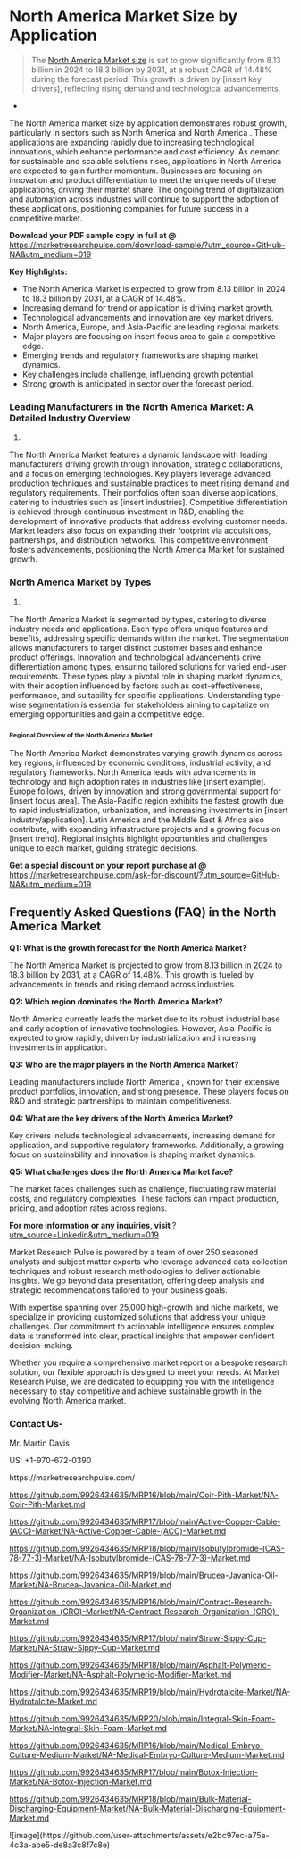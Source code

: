 <h1>North America  Market&nbsp;Size by Application</h1><blockquote><p>The <a href="https://marketresearchpulse.com/download-sample/?utm_source=GitHub-NA&amp;utm_medium=019">North America  Market size</a> is set to grow significantly from 8.13 billion in 2024 to 18.3 billion by 2031, at a robust CAGR of 14.48% during the forecast period. This growth is driven by [insert key drivers], reflecting rising demand and technological advancements.</p></blockquote><ul><li></li></ul><p>The North America  market size by application demonstrates robust growth, particularly in sectors such as North America  and North America . These applications are expanding rapidly due to increasing technological innovations, which enhance performance and cost efficiency. As demand for sustainable and scalable solutions rises, applications in North America  are expected to gain further momentum. Businesses are focusing on innovation and product differentiation to meet the unique needs of these applications, driving their market share. The ongoing trend of digitalization and automation across industries will continue to support the adoption of these applications, positioning companies for future success in a competitive market.</p><p><strong>Download your PDF sample copy in full at @ </strong><a href="https://marketresearchpulse.com/download-sample/?utm_source=GitHub-NA&amp;utm_medium=019">https://marketresearchpulse.com/download-sample/?utm_source=GitHub-NA&amp;utm_medium=019</a></p><p><strong>Key Highlights: </strong></p><ul><li>The North America  Market is expected to grow from 8.13 billion in 2024 to 18.3 billion by 2031, at a CAGR of 14.48%.</li><li>Increasing demand for trend or application is driving market growth.</li><li>Technological advancements and innovation are key market drivers.</li><li>North America, Europe, and Asia-Pacific are leading regional markets.</li><li>Major players are focusing on insert focus area to gain a competitive edge.</li><li>Emerging trends and regulatory frameworks are shaping market dynamics.</li><li>Key challenges include challenge, influencing growth potential.</li><li>Strong growth is anticipated in sector over the forecast period.</li></ul><h3>Leading Manufacturers in the North America  Market: A Detailed Industry Overview</h3><ol><li></li></ol><div class="flex max-w-full flex-col flex-grow"><div class="min-h-8 text-message flex w-full flex-col items-end gap-2 whitespace-normal break-words [.text-message+&amp;]:mt-5" dir="auto" data-message-author-role="assistant" data-message-id="fd8432e4-4910-450d-b182-61b7bfb0a01f" data-message-model-slug="gpt-4o"><div class="flex w-full flex-col gap-1 empty:hidden first:pt-[3px]"><div class="markdown prose w-full break-words dark:prose-invert light"><p>The North America  Market features a dynamic landscape with leading manufacturers driving growth through innovation, strategic collaborations, and a focus on emerging technologies. Key players leverage advanced production techniques and sustainable practices to meet rising demand and regulatory requirements. Their portfolios often span diverse applications, catering to industries such as [insert industries]. Competitive differentiation is achieved through continuous investment in R&amp;D, enabling the development of innovative products that address evolving customer needs. Market leaders also focus on expanding their footprint via acquisitions, partnerships, and distribution networks. This competitive environment fosters advancements, positioning the North America  Market for sustained growth.</p></div></div></div></div><h3>North America  Market by Types</h3><ol><li></li></ol><div class="flex max-w-full flex-col flex-grow"><div class="min-h-8 text-message flex w-full flex-col items-end gap-2 whitespace-normal break-words [.text-message+&amp;]:mt-5" dir="auto" data-message-author-role="assistant" data-message-id="084470be-0bb7-4664-bddf-5156b4f41249" data-message-model-slug="gpt-4o-mini"><div class="flex w-full flex-col gap-1 empty:hidden first:pt-[3px]"><div class="markdown prose w-full break-words dark:prose-invert light"><p>The North America  Market is segmented by types, catering to diverse industry needs and applications. Each type offers unique features and benefits, addressing specific demands within the market. The segmentation allows manufacturers to target distinct customer bases and enhance product offerings. Innovation and technological advancements drive differentiation among types, ensuring tailored solutions for varied end-user requirements. These types play a pivotal role in shaping market dynamics, with their adoption influenced by factors such as cost-effectiveness, performance, and suitability for specific applications. Understanding type-wise segmentation is essential for stakeholders aiming to capitalize on emerging opportunities and gain a competitive edge.</p></div></div></div></div><h3><span style="font-size: 11px;">Regional Overview of the North America  Market</span></h3><div class="flex max-w-full flex-col flex-grow"><div class="min-h-8 text-message flex w-full flex-col items-end gap-2 whitespace-normal break-words [.text-message+&amp;]:mt-5" dir="auto" data-message-author-role="assistant" data-message-id="e9038762-ce64-4e30-91c9-9bd413514231" data-message-model-slug="gpt-4o-mini"><div class="flex w-full flex-col gap-1 empty:hidden first:pt-[3px]"><div class="markdown prose w-full break-words dark:prose-invert light"><p>The North America  Market demonstrates varying growth dynamics across key regions, influenced by economic conditions, industrial activity, and regulatory frameworks. North America leads with advancements in technology and high adoption rates in industries like [insert example]. Europe follows, driven by innovation and strong governmental support for [insert focus area]. The Asia-Pacific region exhibits the fastest growth due to rapid industrialization, urbanization, and increasing investments in [insert industry/application]. Latin America and the Middle East &amp; Africa also contribute, with expanding infrastructure projects and a growing focus on [insert trend]. Regional insights highlight opportunities and challenges unique to each market, guiding strategic decisions.</p></div></div></div></div><p><strong>Get a special discount on your report purchase at @ </strong><a href="https://marketresearchpulse.com/ask-for-discount/?utm_source=GitHub-NA&amp;utm_medium=019">https://marketresearchpulse.com/ask-for-discount/?utm_source=GitHub-NA&amp;utm_medium=019</a></p><h2>Frequently Asked Questions (FAQ) in the North America  Market</h2><p><strong>Q1: What is the growth forecast for the North America  Market?</strong></p><p>The North America  Market is projected to grow from 8.13 billion in 2024 to 18.3 billion by 2031, at a CAGR of 14.48%. This growth is fueled by advancements in trends and rising demand across industries.</p><p><strong>Q2: Which region dominates the North America  Market?</strong></p><p>North America currently leads the market due to its robust industrial base and early adoption of innovative technologies. However, Asia-Pacific is expected to grow rapidly, driven by industrialization and increasing investments in application.</p><p><strong>Q3: Who are the major players in the North America  Market?</strong></p><p>Leading manufacturers include North America , known for their extensive product portfolios, innovation, and strong presence. These players focus on R&amp;D and strategic partnerships to maintain competitiveness.</p><p><strong>Q4: What are the key drivers of the North America  Market?</strong></p><p>Key drivers include technological advancements, increasing demand for application, and supportive regulatory frameworks. Additionally, a growing focus on sustainability and innovation is shaping market dynamics.</p><p><strong>Q5: What challenges does the North America  Market face?</strong></p><p>The market faces challenges such as challenge, fluctuating raw material costs, and regulatory complexities. These factors can impact production, pricing, and adoption rates across regions.</p><p><strong>For more information or any inquiries, visit&nbsp;</strong><a href="?utm_source=Linkedin&utm_medium=019">?utm_source=Linkedin&utm_medium=019</a></p><p>Market Research Pulse is powered by a team of over 250 seasoned analysts and subject matter experts who leverage advanced data collection techniques and robust research methodologies to deliver actionable insights. We go beyond data presentation, offering deep analysis and strategic recommendations tailored to your business goals.</p><p>With expertise spanning over 25,000 high-growth and niche markets, we specialize in providing customized solutions that address your unique challenges. Our commitment to actionable intelligence ensures complex data is transformed into clear, practical insights that empower confident decision-making.</p><p>Whether you require a comprehensive market report or a bespoke research solution, our flexible approach is designed to meet your needs. At Market Research Pulse, we are dedicated to equipping you with the intelligence necessary to stay competitive and achieve sustainable growth in the evolving North America  market.</p><h3><strong>Contact Us-</strong></h3><p>Mr. Martin Davis</p><p>US: +1-970-672-0390</p><p>https://marketresearchpulse.com/</p><p><a href="https://github.com/9926434635/MRP16/blob/main/Coir-Pith-Market/NA-Coir-Pith-Market.md">https://github.com/9926434635/MRP16/blob/main/Coir-Pith-Market/NA-Coir-Pith-Market.md</a></p><p><a href="https://github.com/9926434635/MRP17/blob/main/Active-Copper-Cable-(ACC)-Market/NA-Active-Copper-Cable-(ACC)-Market.md">https://github.com/9926434635/MRP17/blob/main/Active-Copper-Cable-(ACC)-Market/NA-Active-Copper-Cable-(ACC)-Market.md</a></p><p><a href="https://github.com/9926434635/MRP18/blob/main/Isobutylbromide-(CAS-78-77-3)-Market/NA-Isobutylbromide-(CAS-78-77-3)-Market.md">https://github.com/9926434635/MRP18/blob/main/Isobutylbromide-(CAS-78-77-3)-Market/NA-Isobutylbromide-(CAS-78-77-3)-Market.md</a></p><p><a href="https://github.com/9926434635/MRP19/blob/main/Brucea-Javanica-Oil-Market/NA-Brucea-Javanica-Oil-Market.md">https://github.com/9926434635/MRP19/blob/main/Brucea-Javanica-Oil-Market/NA-Brucea-Javanica-Oil-Market.md</a></p><p><a href="https://github.com/9926434635/MRP16/blob/main/Contract-Research-Organization-(CRO)-Market/NA-Contract-Research-Organization-(CRO)-Market.md">https://github.com/9926434635/MRP16/blob/main/Contract-Research-Organization-(CRO)-Market/NA-Contract-Research-Organization-(CRO)-Market.md</a></p><p><a href="https://github.com/9926434635/MRP17/blob/main/Straw-Sippy-Cup-Market/NA-Straw-Sippy-Cup-Market.md">https://github.com/9926434635/MRP17/blob/main/Straw-Sippy-Cup-Market/NA-Straw-Sippy-Cup-Market.md</a></p><p><a href="https://github.com/9926434635/MRP18/blob/main/Asphalt-Polymeric-Modifier-Market/NA-Asphalt-Polymeric-Modifier-Market.md">https://github.com/9926434635/MRP18/blob/main/Asphalt-Polymeric-Modifier-Market/NA-Asphalt-Polymeric-Modifier-Market.md</a></p><p><a href="https://github.com/9926434635/MRP19/blob/main/Hydrotalcite-Market/NA-Hydrotalcite-Market.md">https://github.com/9926434635/MRP19/blob/main/Hydrotalcite-Market/NA-Hydrotalcite-Market.md</a></p><p><a href="https://github.com/9926434635/MRP20/blob/main/Integral-Skin-Foam-Market/NA-Integral-Skin-Foam-Market.md">https://github.com/9926434635/MRP20/blob/main/Integral-Skin-Foam-Market/NA-Integral-Skin-Foam-Market.md</a></p><p><a href="https://github.com/9926434635/MRP16/blob/main/Medical-Embryo-Culture-Medium-Market/NA-Medical-Embryo-Culture-Medium-Market.md">https://github.com/9926434635/MRP16/blob/main/Medical-Embryo-Culture-Medium-Market/NA-Medical-Embryo-Culture-Medium-Market.md</a></p><p><a href="https://github.com/9926434635/MRP17/blob/main/Botox-Injection-Market/NA-Botox-Injection-Market.md">https://github.com/9926434635/MRP17/blob/main/Botox-Injection-Market/NA-Botox-Injection-Market.md</a></p><p><a href="https://github.com/9926434635/MRP18/blob/main/Bulk-Material-Discharging-Equipment-Market/NA-Bulk-Material-Discharging-Equipment-Market.md">https://github.com/9926434635/MRP18/blob/main/Bulk-Material-Discharging-Equipment-Market/NA-Bulk-Material-Discharging-Equipment-Market.md</a></p>
![image](https://github.com/user-attachments/assets/e2bc97ec-a75a-4c3a-abe5-de8a3c8f7c8e)
